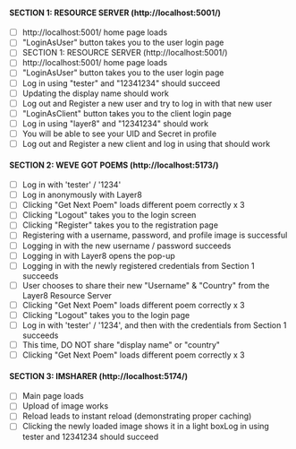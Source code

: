 #### SECTION 1: RESOURCE SERVER (http://localhost:5001/)
- [ ] http://localhost:5001/ home page loads
- [ ] "LoginAsUser" button takes you to the user login page
- [ ] SECTION 1: RESOURCE SERVER (http://localhost:5001/)
- [ ] http://localhost:5001/ home page loads
- [ ] "LoginAsUser" button takes you to the user login page
- [ ] Log in using "tester" and "12341234" should succeed
- [ ] Updating the display name should work
- [ ] Log out and Register a new user and try to log in with that new user
- [ ] "LoginAsClient" button takes you to the client login page
- [ ] Log in using "layer8" and "12341234" should work
- [ ] You will be able to see your UID and Secret in profile
- [ ] Log out and Register a new client and log in using that should work

#### SECTION 2: WEVE GOT POEMS (http://localhost:5173/)
- [ ] Log in with 'tester' / '1234'
- [ ] Log in anonymously with Layer8
- [ ] Clicking "Get Next Poem" loads different poem correctly x 3
- [ ] Clicking "Logout" takes you to the login screen
- [ ] Clicking "Register" takes you to the registration page
- [ ] Registering with a username, password, and profile image is successful
- [ ] Logging in with the new username / password succeeds
- [ ] Logging in with Layer8 opens the pop-up
- [ ] Logging in with the newly registered credentials from Section 1 succeeds
- [ ] User chooses to share their new "Username" & "Country" from the Layer8 Resource Server
- [ ] Clicking "Get Next Poem" loads different poem correctly x 3
- [ ] Clicking "Logout" takes you to the login page
- [ ] Log in with 'tester' / '1234', and then with the credentials from Section 1 succeeds
- [ ] This time, DO NOT share "display name" or "country"
- [ ] Clicking "Get Next Poem" loads different poem correctly x 3

#### SECTION 3: IMSHARER (http://localhost:5174/)
- [ ] Main page loads
- [ ] Upload of image works
- [ ] Reload leads to instant reload (demonstrating proper caching)
- [ ] Clicking the newly loaded image shows it in a light boxLog in using tester and 12341234 should succeed
